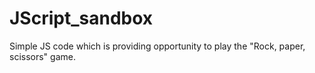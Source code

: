 # JScript_sandbox
Simple JS code which is providing opportunity to play the "Rock, paper, scissors" game.

